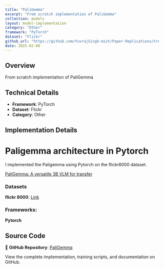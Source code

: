 ```yaml
---
title: "PaliGemma"
excerpt: "From scratch implementation of PaliGemma"
collection: models
layout: model-implementation
category: "Other"
framework: "PyTorch"
dataset: "Flickr"
github_url: "https://github.com/YuvrajSingh-mist/Paper-Replications/tree/master/PaliGemma"
date: 2025-02-09
---
```


## Overview
From scratch implementation of PaliGemma

## Technical Details
- **Framework**: PyTorch
- **Dataset**: Flickr
- **Category**: Other

## Implementation Details

# Paligemma architecture in Pytorch

I implemented the Paligemma using Pytorch on the flickr8000 dataset.

[PaliGemma: A versatile 3B VLM for transfer](https://arxiv.org/abs/2407.07726)

### Datasets

**flickr 8000**: [Link](https://www.kaggle.com/datasets/adityajn105/flickr8k)

### Frameworks:
**Pytorch**

## Source Code
📁 **GitHub Repository**: [PaliGemma](https://github.com/YuvrajSingh-mist/Paper-Replications/tree/master/PaliGemma)

View the complete implementation, training scripts, and documentation on GitHub.
